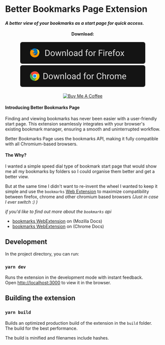 # Better Bookmarks Page Extension

#### _A better view of your bookmarks as a start page for quick access._


<p align="center">
  <b>Download:</b>
<br><br>
<a href="https://addons.mozilla.org/en-GB/firefox/addon/better-bookmarks-page" target="_blank"><img src="docs/firefox.svg" alt="Download For Firefox"></a>
<a href="#" target="_blank"><img src="docs/chrome.svg" alt="Download For Chrome"></a>
<br><br>
<a href="https://www.buymeacoffee.com/alexbaeza" target="_blank"><img src="https://cdn.buymeacoffee.com/buttons/v2/default-yellow.png" alt="Buy Me A Coffee" style="height: 30px !important;width: 109px !important;" ></a>
</p>


#### Introducing Better Bookmarks Page

Finding and viewing bookmarks has never been easier with a user-friendly start page. This extension seamlessly integrates with your browser's existing bookmark manager, ensuring a smooth and uninterrupted workflow.

Better Bookmarks Page uses the bookmarks API, making it fully compatible with all Chromium-based browsers.

#### The Why?

I wanted a simple speed dial type of bookmark start page that would show me all my bookmarks by
folders so I could organise them better and get a better view.

But at the same time I didn't want to re-invent the wheel I wanted to keep it simple and use the
`bookmarks` [Web Extension](https://developer.mozilla.org/en-US/docs/Mozilla/Add-ons/WebExtensions)
to maximize compatibility between firefox, chrome and other chromium based browsers _(Just in case I
ever switch :) )_

_if you'd like to find out more about the  `bookmarks` api_

- [bookmarks WebExtension](https://developer.mozilla.org/en-US/docs/Mozilla/Add-ons/WebExtensions/API/bookmarks)
  on (Mozilla Docs)
- [bookmarks WebExtension](https://developer.chrome.com/docs/extensions/reference/bookmarks/)
  on (Chrome Docs)

## Development

In the project directory, you can run:

### `yarn dev`

Runs the extension in the development mode with instant feedback.\
Open [http://localhost:3000](http://localhost:3000) to view it in the browser.

## Building the extension

### `yarn build`

Builds an optimized production build of the extension in the `build` folder.\
The build for the best performance.

The build is minified and filenames include hashes.
